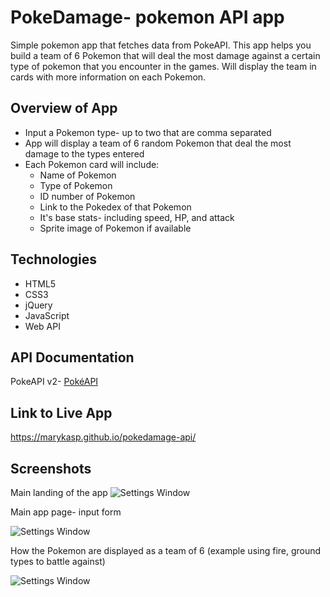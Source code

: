 # PokeDamage- pokemon API app

Simple pokemon app that fetches data from PokeAPI. This app helps you build a team of 6 Pokemon that will deal the most damage against a certain type of pokemon that you encounter in the games. Will display the team in cards with more information on each Pokemon.

## Overview of App
* Input a Pokemon type- up to two that are comma separated
* App will display a team of 6 random Pokemon that deal the most damage to the types entered 
* Each Pokemon card will include:
   * Name of Pokemon
   * Type of Pokemon
   * ID number of Pokemon
   * Link to the Pokedex of that Pokemon
   * It's base stats- including speed, HP, and attack
   * Sprite image of Pokemon if available 

## Technologies 
* HTML5
* CSS3
* jQuery
* JavaScript
* Web API

## API Documentation
PokeAPI v2- [PokéAPI](https://pokeapi.co/docs/v2.html)

## Link to Live App
https://marykasp.github.io/pokedamage-api/

## Screenshots 
Main landing of the app
![Settings Window](https://raw.github.com/marykasp/pokedamage-api/master/screenshots/pokedamage-homepage.png)

Main app page- input form

![Settings Window](https://raw.github.com/marykasp/pokedamage-api/master/screenshots/pokedamage-mainapp.png)

How the Pokemon are displayed as a team of 6 (example using fire, ground types to battle against)

![Settings Window](https://raw.github.com/marykasp/pokedamage-api/master/screenshots/pokedamage-teamdisplay.png)

